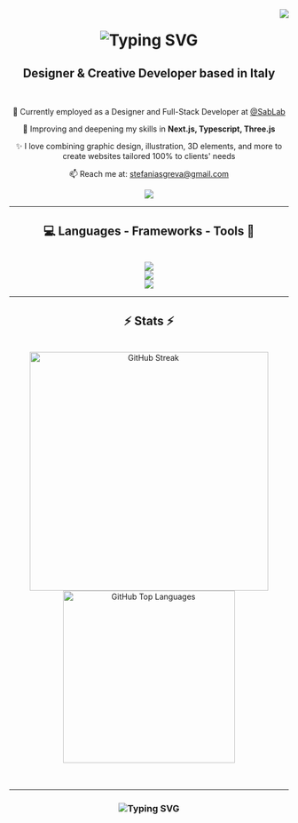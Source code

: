 <!---
StefaniaSgreva/StefaniaSgreva is a ✨ special ✨ repository because its `README.md` (this file) appears on your GitHub profile.
You can click the Preview link to take a look at your changes.
--->

<img align="right" src="https://visitor-badge.laobi.icu/badge?page_id=StefaniaSgreva.StefaniaSgreva" />

<h1 align="center">
  <img src="https://readme-typing-svg.herokuapp.com/?font=Fira&size=35&color=F8C3CD&center=true&vCenter=true&width=500&height=70&duration=4000&lines=Hi+There!👋;+I'm+Stefania+Sgreva;" alt="Typing SVG"/>
</h1>

<h2 align="center">Designer & Creative Developer based in Italy</h2> 

<br/>

<div align="center">
  
  💼 Currently employed as a Designer and Full-Stack Developer at <a href="https://www.sablab.it/" target="_blank">@SabLab</a>

  🌱 Improving and deepening my skills in **Next.js, Typescript, Three.js**

  ✨​​ I love combining graphic design, illustration, 3D elements, and more to create websites tailored 100% to clients' needs

  📫 Reach me at: <a href="mailto:stefaniasgreva@gmail.com">stefaniasgreva@gmail.com</a>
  
</div>

<div align="center">
     <!---<a href="mailto:stefaniasgreva@gmail.com">
     <img src="https://img.shields.io/badge/Gmail-333333?style=for-the-badge&logo=gmail&logoColor=red" />
   </a>--->
    <a href="https://www.linkedin.com/in/stefaniasgreva/">
     <img src="https://img.shields.io/badge/LinkedIn-0077B5?style=for-the-badge&logo=linkedin&logoColor=white" />
    </a>
  <!--- aggiungere link al PORTFOLIO --->
</div>

<hr/>

<h2 align="center">💻 Languages - Frameworks - Tools 🎨</h2>

<br/>

<div align="center">
  
  <a href="https://skillicons.dev">
    <img src="https://skillicons.dev/icons?i=html,css,sass,javascript,typescript,php"/><br/>
    <img src="https://skillicons.dev/icons?i=react,nextjs,vite,vue,laravel,tailwind,bootstrap,threejs,blender"/><br/>
    <img src="https://skillicons.dev/icons?i=vscode,figma,mysql,git,nodejs,postman"/>
  </a>
  
</div>

<hr/>

<h2 align="center">⚡ Stats ⚡</h2> 

<br/>

<div align="center">
  
  <img width=430 src="https://streak-stats.demolab.com?user=StefaniaSgreva&theme=tokyonight&hide_border=true&mode=weekly" alt="GitHub Streak" />
  <!--- <img src="https://github-readme-stats.vercel.app/api?username=StefaniaSgreva&theme=tokyonight&hide_border=true" alt="GitHub Stats" /> --->
  <img width=310 src="https://github-readme-stats.vercel.app/api/top-langs/?username=StefaniaSgreva&theme=tokyonight&hide_border=true&hide=html,css&exclude_repo=github-readme-stats,StefaniaSgreva.github.io&layout=compact" alt="GitHub Top Languages" />

</div>
<br/><br/>
<hr/>

<h3 align="center">
  <img src="https://readme-typing-svg.herokuapp.com/?font=Fira&size=25&color=F8C3CD&center=true&vCenter=true&width=500&height=70&duration=4000&lines=Thank+you+for+stopping+by!✌️;+Feel+free+to+connect+on+LinkedIn;+I'm+always+open+to+collab+🙂" alt="Typing SVG"/>
</h3>

